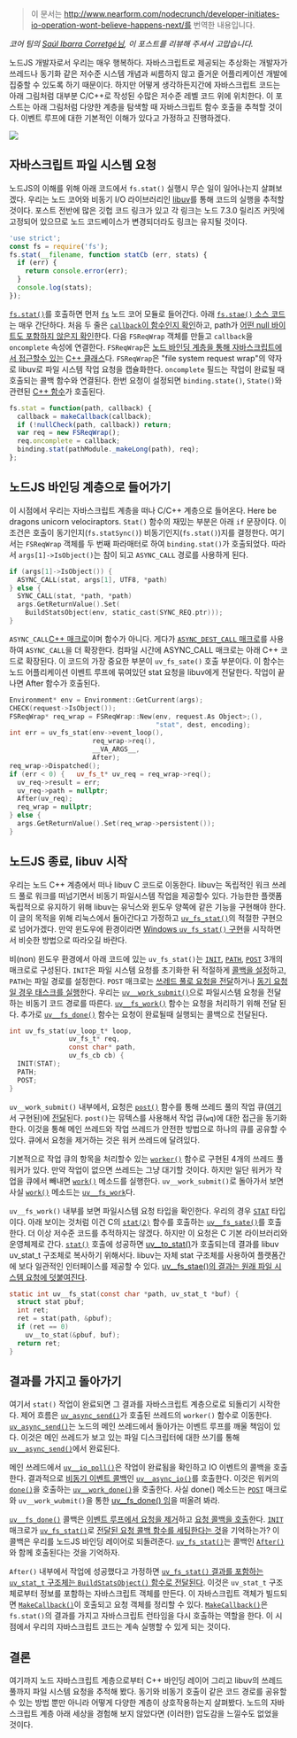 > 이 문서는 http://www.nearform.com/nodecrunch/developer-initiates-io-operation-wont-believe-happens-next/를 번역한 내용입니다.

_코어 팀의 [Saúl Ibarra Corretgé님](https://github.com/saghul), 이 포스트를 리뷰해 주셔서 고맙습니다._


노드JS 개발자로서 우리는 매우 행복하다. 자바스크립트로 제공되는 추상화는 개발자가 쓰레드나 동기화 같은 저수준 시스템 개념과 씨름하지 않고 즐거운 어플리케이션 개발에 집중할 수 있도록 하기 때문이다. 하지만 어떻게 생각하든지간에 자바스크립트 코드는 아래 그림처럼 대부분 C/C++로 작성된 수많은 저수준 레벨 코드 위에 위치한다. 이 포스트는 아래 그림처럼 다양한 계층을 탐색할 때 자바스크립트 함수 호출을 추척할 것이다. 이벤트 루프에 대한 기본적인 이해가 있다고 가정하고 진행하겠다. 

![](http://www.nearform.com/wp-content/uploads/2017/01/application-code-1.png)

## 자바스크립트 파일 시스템 요청

노드JS의 이해를 위해 아래 코드에서 `fs.stat()` 실행시 무슨 일이 일어나는지 살펴보겠다. 우리는 노드 코어와 비동기 I/O 라이브러리인 [libuv](http://libuv.org/)를 통해 코드의 실행을 추적할 것이다. 포스트 전반에 많은 깃헙 코드 링크가 있고 각 링크는 노드 7.3.0 릴리즈 커밋에 고정되어 있으므로 노드 코드베이스가 변경되더라도 링크는 유지될 것이다.

```javascript
'use strict'; 
const fs = require('fs'); 
fs.stat(__filename, function statCb (err, stats) { 
  if (err) { 
    return console.error(err); 
  } 
  console.log(stats); 
});
```

[`fs.stat()`](https://nodejs.org/docs/v7.3.0/api/fs.html#fs_fs_stat_path_callback)를 호출하면 먼저 [`fs`](https://github.com/nodejs/node/blob/24a3d0e71b46bdf79041eb71e46662c891ab7694/lib/fs.js) 노드 코어 모듈로 들어간다. 아래 [`fs.stae()` 소스 코드](https://github.com/nodejs/node/blob/24a3d0e71b46bdf79041eb71e46662c891ab7694/lib/fs.js#L887-L893)는 매우 간단하다. 처음 두 줄은 [`callback`이 함수인지 확인](https://github.com/nodejs/node/blob/24a3d0e71b46bdf79041eb71e46662c891ab7694/lib/fs.js#L101)하고, path가 [어떤 null 바이트도 포함하지 않은지 확인](https://github.com/nodejs/node/blob/24a3d0e71b46bdf79041eb71e46662c891ab7694/lib/fs.js#L115)한다. 다음 `FSReqWrap` 객체를 만들고 `callback`을 `oncomplete` 속성에 연결한다. `FSReqWrap`은 [노드 바인딩 계층을 통해 자바스크립트에서 접근할수 있는](https://github.com/nodejs/node/blob/24a3d0e71b46bdf79041eb71e46662c891ab7694/lib/fs.js#L15) [C++ 클래스](https://github.com/nodejs/node/blob/24a3d0e71b46bdf79041eb71e46662c891ab7694/src/node_file.cc#L51)다. `FSReqWrap`은 "file system request wrap"의 약자로 libuv로 파일 시스템 작업 요청을 캡슐화한다. `oncomplete` 필드는 작업이 완료될 때 호출되는 콜백 함수와 연결된다. 한번 요청이 설정되면 `binding.state()`, `State()`와 관련된 [C++ 함수](https://github.com/nodejs/node/blob/24a3d0e71b46bdf79041eb71e46662c891ab7694/src/node_file.cc#L606)가 호출된다.

```javascript
fs.stat = function(path, callback) { 
  callback = makeCallback(callback); 
  if (!nullCheck(path, callback)) return; 
  var req = new FSReqWrap(); 
  req.oncomplete = callback; 
  binding.stat(pathModule._makeLong(path), req); 
};
```

## 노드JS 바인딩 계층으로 들어가기 

이 시점에서 우리는 자바스크립트 계층을 떠나 C/C++ 계층으로 들어온다. Here be dragons unicorn velociraptors. `Stat()` 함수의 재밌는 부분은 아래 `if` 문장이다. 이 조건은 호출이 동기인지(`fs.statSync()`) 비동기인지(`fs.stat()`)지를 결정한다. 여기서는 `FSReqWrap` 객체를 두 번째 파라매터로 하여 `binding.stat()`가 호출되었다. 따라서 `args[1]->IsObject()`는 참이 되고 `ASYNC_CALL` 경로를 사용하게 된다. 

```c
if (args[1]->IsObject()) { 
  ASYNC_CALL(stat, args[1], UTF8, *path) 
} else { 
  SYNC_CALL(stat, *path, *path) 
  args.GetReturnValue().Set( 
    BuildStatsObject(env, static_cast(SYNC_REQ.ptr))); 
}
```

`ASYNC_CALL`[C++ 매크로](https://github.com/nodejs/node/blob/24a3d0e71b46bdf79041eb71e46662c891ab7694/src/node_file.cc#L360-L361)이며 함수가 아니다. 게다가 [`ASYNC_DEST_CALL` 매크로](https://github.com/nodejs/node/blob/24a3d0e71b46bdf79041eb71e46662c891ab7694/src/node_file.cc#L340-L358)를 사용하여 `ASYNC_CALL`을 더 확장한다. 컴파일 시간에 ASYNC_CALL 매크로는 아래 C++ 코드로 확장된다. 이 코드의 가장 중요한 부분이 `uv_fs_sate()` 호출 부분이다. 이 함수는 노드 어플리케이션 이벤트 루프에 묶여있던 stat 요청을 libuv에게 전달한다. 작업이 끝나면 After 함수가 호출된다.

```c++
Environment* env = Environment::GetCurrent(args);
CHECK(request->IsObject());
FSReqWrap* req_wrap = FSReqWrap::New(env, request.As Object>;(),
                                     "stat", dest, encoding);
int err = uv_fs_stat(env->event_loop(),
                     req_wrap->req(),
                     __VA_ARGS__,
                     After);
req_wrap->Dispatched();
if (err < 0) {   uv_fs_t* uv_req = req_wrap->req();
  uv_req->result = err;
  uv_req->path = nullptr;
  After(uv_req);
  req_wrap = nullptr;
} else {
  args.GetReturnValue().Set(req_wrap->persistent());
}
```

## 노드JS 종료, libuv 시작

우리는 노드 C++ 계층에서 떠나 libuv C 코드로 이동한다. libuv는 독립적인 워크 쓰레드 풀로 워크를 떠넘기면서 비동기 파일시스템 작업을 제공할수 있다. 가능한한 플랫폼 독립적으로 유지하기 위해 libuv는 유닉스와 윈도우 양쪽에 같은 기능을 구현해야 한다. 이 글의 목적을 위해 리눅스에서 돌아간다고 가정하고 [`uv_fs_stat()`](https://github.com/nodejs/node/blob/24a3d0e71b46bdf79041eb71e46662c891ab7694/deps/uv/src/win/fs.c#L2252)의 적절한 구현으로 넘어가겠다. 만약 윈도우에 환경이라면 [Windows `uv_fs_stat()` 구현](https://github.com/nodejs/node/blob/24a3d0e71b46bdf79041eb71e46662c891ab7694/deps/uv/src/win/fs.c#L2252)을 시작하면서 비슷한 방법으로 따라오길 바란다.

비(non) 윈도우 환경에서 아래 코드에 있는 `uv_fs_stat()`는 [`INIT`](https://github.com/nodejs/node/blob/24a3d0e71b46bdf79041eb71e46662c891ab7694/deps/uv/src/unix/fs.c#L63), [`PATH`](https://github.com/nodejs/node/blob/24a3d0e71b46bdf79041eb71e46662c891ab7694/deps/uv/src/unix/fs.c#L78), [`POST`](https://github.com/nodejs/node/blob/24a3d0e71b46bdf79041eb71e46662c891ab7694/deps/uv/src/unix/fs.c#L115) 3개의 매크로로 구성된다. `INIT`은 파일 시스템 요청를 초기화한 뒤 적절하게 [콜백을 설정](https://github.com/nodejs/node/blob/24a3d0e71b46bdf79041eb71e46662c891ab7694/deps/uv/src/unix/fs.c#L74)하고, `PATH`는 파일 경로를 설정한다. `POST` 매크로는 [쓰레드 풀로 요청을 전달](https://github.com/nodejs/node/blob/24a3d0e71b46bdf79041eb71e46662c891ab7694/deps/uv/src/unix/fs.c#L118)하거나 [동기 요청일 경우 태스크를 실행](https://github.com/nodejs/node/blob/24a3d0e71b46bdf79041eb71e46662c891ab7694/deps/uv/src/unix/fs.c#L122-L123)한다. 우리는 [`uv__work_submit()`](https://github.com/nodejs/node/blob/db1087c9757c31a82c50a1eba368d8cba95b57d0/deps/uv/src/threadpool.c#L180)으로 파일시스템 요청을 전달하는 비동기 코드 경로를 따른다. [`uv__fs_work()`](https://github.com/nodejs/node/blob/24a3d0e71b46bdf79041eb71e46662c891ab7694/deps/uv/src/unix/fs.c#L923) 함수는 요청을 처리하기 위해 전달 된다. 추가로 [`uv__fs_done()`](https://github.com/nodejs/node/blob/24a3d0e71b46bdf79041eb71e46662c891ab7694/deps/uv/src/unix/fs.c#L986) 함수는 요청이 완료될때 실행되는 콜백으로 전달된다.

```c
int uv_fs_stat(uv_loop_t* loop, 
               uv_fs_t* req, 
               const char* path, 
               uv_fs_cb cb) { 
  INIT(STAT); 
  PATH; 
  POST; 
}
```

 `uv__work_submit()` 내부에서, 요청은 [`post()`](https://github.com/nodejs/node/blob/db1087c9757c31a82c50a1eba368d8cba95b57d0/deps/uv/src/threadpool.c#L107) 함수를 통해 쓰레드 풀의 작업 큐([여기](https://github.com/nodejs/node/blob/db1087c9757c31a82c50a1eba368d8cba95b57d0/deps/uv/src/queue.h)서 구현된)에 [전달](https://github.com/nodejs/node/blob/db1087c9757c31a82c50a1eba368d8cba95b57d0/deps/uv/src/threadpool.c#L188)된다. `post()`는 뮤텍스를 사용해서 작업 큐(`wq`)에 대한 접근을 동기화한다. 이것을 통해 메인 쓰레드와 작업 쓰레드가 안전한 방법으로 하나의 큐를 공유할 수 있다. 큐에서 요청을 제거하는 것은 워커 쓰레드에 달려있다. 

기본적으로 작업 큐의 항목을 처리할수 있는 [`worker()`](https://github.com/nodejs/node/blob/db1087c9757c31a82c50a1eba368d8cba95b57d0/deps/uv/src/threadpool.c#L64) 함수로 구현된 4개의 쓰레드 풀 워커가 있다. 만약 작업이 없으면 쓰레드는 그냥 대기할 것이다. 하지만 일단 워커가 작업을 큐에서 빼내면 [`work()`](https://github.com/nodejs/node/blob/db1087c9757c31a82c50a1eba368d8cba95b57d0/deps/uv/src/threadpool.c#L95) 메소드를 실행한다. `uv__work_submit()`로 돌아가서 보면 사실 [`work()`](https://github.com/nodejs/node/blob/db1087c9757c31a82c50a1eba368d8cba95b57d0/deps/uv/src/threadpool.c#L186) 메소드는  [`uv__fs_work`](https://github.com/nodejs/node/blob/db1087c9757c31a82c50a1eba368d8cba95b57d0/deps/uv/src/threadpool.c#L186)다.

`uv__fs_work()` 내부를 보면 파일시스템 요청 타입을 확인한다. 우리의 경우 [`STAT`](https://github.com/nodejs/node/blob/24a3d0e71b46bdf79041eb71e46662c891ab7694/deps/uv/src/unix/fs.c#L963) 타입이다. 아래 보이는 것처럼 이건 C의 [`stat(2)`](http://man7.org/linux/man-pages/man2/stat.2.html) 함수를 호출하는 [`uv__fs_sate()`](https://github.com/nodejs/node/blob/24a3d0e71b46bdf79041eb71e46662c891ab7694/deps/uv/src/unix/fs.c#L841)를 호출한다. 더 이상 저수준 코드를 추적하지는 않겠다. 하지만 이 요청은 C 기본 라이브러리와 운영체제로 간다. [`stat()`](https://github.com/nodejs/node/blob/24a3d0e71b46bdf79041eb71e46662c891ab7694/deps/uv/src/unix/fs.c#L845-L847) 호출에 성공하면 [uv__to_stat()](https://github.com/nodejs/node/blob/24a3d0e71b46bdf79041eb71e46662c891ab7694/deps/uv/src/unix/fs.c#L766)가 호출되는데 결과를 libuv uv_stat_t 구조체로 복사하기 위해서다. libuv는 자체 stat 구조체를 사용하여 플랫폼간에 보다 일관적인 인터페이스를 제공할 수 있다. [uv__fs_stae()의 결과는 원래 파일 시스템 요청에 덧붙여진다](https://github.com/nodejs/node/blob/24a3d0e71b46bdf79041eb71e46662c891ab7694/deps/uv/src/unix/fs.c#L973-L982). 

```c
static int uv__fs_stat(const char *path, uv_stat_t *buf) { 
  struct stat pbuf;
  int ret;
  ret = stat(path, &pbuf); 
  if (ret == 0) 
    uv__to_stat(&pbuf, buf); 
  return ret; 
}
```

## 결과를 가지고 돌아가기 

여기서 `stat()` 작업이 완료되면 그 결과를 자바스크립트 계층으로로 되돌리기 시작한다. 제어 흐름은 [`uv_async_send()`](https://github.com/nodejs/node/blob/db1087c9757c31a82c50a1eba368d8cba95b57d0/deps/uv/src/threadpool.c#L101)가 호출된 쓰레드의 `worker()` 함수로 이동한다. [`uv_async_send()`](https://github.com/nodejs/node/blob/db1087c9757c31a82c50a1eba368d8cba95b57d0/deps/uv/src/unix/async.c#L60)는 노드의 메인 쓰레드에서 돌아가는 이벤트 루프를 깨울 책임이 있다. 이것은 메인 쓰레드가 보고 있는 파일 디스크립터에 대한 쓰기를 통해 [`uv__async_send()`](https://github.com/nodejs/node/blob/db1087c9757c31a82c50a1eba368d8cba95b57d0/deps/uv/src/unix/async.c#L147)에서 완료된다. 

메인 쓰레드에서 [`uv__io_poll()`](https://github.com/nodejs/node/blob/db1087c9757c31a82c50a1eba368d8cba95b57d0/deps/uv/src/unix/kqueue.c#L69)은 작업이 완료됨을 확인하고 IO 이벤트의 콜백을 호출한다. 결과적으로 [비동기 이벤트 콜백](https://github.com/nodejs/node/blob/db1087c9757c31a82c50a1eba368d8cba95b57d0/deps/uv/src/unix/async.c#L143)인 [`uv__async_io()`](https://github.com/nodejs/node/blob/db1087c9757c31a82c50a1eba368d8cba95b57d0/deps/uv/src/unix/async.c#L78)를 호출한다.  이것은 워커의 [`done()`](https://github.com/nodejs/node/blob/db1087c9757c31a82c50a1eba368d8cba95b57d0/deps/uv/src/threadpool.c#L236)을 호출하는 [`uv__work_done()`](https://github.com/nodejs/node/blob/db1087c9757c31a82c50a1eba368d8cba95b57d0/deps/uv/src/threadpool.c#L218)을 호출한다. 사실 done() 메소드는 [`POST`](https://github.com/nodejs/node/blob/24a3d0e71b46bdf79041eb71e46662c891ab7694/deps/uv/src/unix/fs.c#L118) 매크로와 `uv__work_wubmit()`을 통한  [uv__fs_done() 임](https://github.com/nodejs/node/blob/db1087c9757c31a82c50a1eba368d8cba95b57d0/deps/uv/src/threadpool.c#L187)을 떠올려 봐라. 

[`uv__fs_done()`](https://github.com/nodejs/node/blob/24a3d0e71b46bdf79041eb71e46662c891ab7694/deps/uv/src/unix/fs.c#L986) 콜백은 [이벤트 루프에서 요청을 제거](https://github.com/nodejs/node/blob/24a3d0e71b46bdf79041eb71e46662c891ab7694/deps/uv/src/unix/fs.c#L990)하고 [요청 콜백을 호출](https://github.com/nodejs/node/blob/24a3d0e71b46bdf79041eb71e46662c891ab7694/deps/uv/src/unix/fs.c#L997)한다. [`INIT`](https://github.com/nodejs/node/blob/24a3d0e71b46bdf79041eb71e46662c891ab7694/deps/uv/src/unix/fs.c#L63) 매크로가 [`uv_fs_stat()`](https://github.com/nodejs/node/blob/24a3d0e71b46bdf79041eb71e46662c891ab7694/deps/uv/src/unix/fs.c#L1274)로 [전달된 요청 콜백 함수를 세팅한다는 것](https://github.com/nodejs/node/blob/24a3d0e71b46bdf79041eb71e46662c891ab7694/deps/uv/src/unix/fs.c#L74)을 기억하는가?  이 콜백은 우리를 노드JS 바인딩 레이어로 되돌려준다. [`uv_fs_stat()`](https://github.com/nodejs/node/blob/24a3d0e71b46bdf79041eb71e46662c891ab7694/src/node_file.cc#L345)는 콜백인 [`After()`](https://github.com/nodejs/node/blob/24a3d0e71b46bdf79041eb71e46662c891ab7694/src/node_file.cc#L348)와 함께 호출된다는 것을 기억하자.

`After()` 내부에서 작업에 성공했다고 가정하면 [`uv_fs_stat()` 결과를 포함하는 `uv_stat_t` 구조체는 `BuildStatsObject()` 함수로 전달된다](https://github.com/nodejs/node/blob/24a3d0e71b46bdf79041eb71e46662c891ab7694/src/node_file.cc#L204-L209). 이것은 `uv_stat_t` 구조체로부터 정보를 포함하는 자바스크립트 객체를 만든다. 이 자바스크립트 객체가 빌드되면 [`MakeCallback()`](https://github.com/nodejs/node/blob/24a3d0e71b46bdf79041eb71e46662c891ab7694/src/node_file.cc#L321)이 호출되고 요청 객체를 정리할 수 있다. [`MakeCallback()`](https://github.com/nodejs/node/blob/833294f681db34dda78276f1f65dc9eb3badcd9e/src/async-wrap.cc#L295)은 `fs.stat()`의 결과를 가지고 자바스크립트 런타임을 다시 호출하는 역할을 한다. 이 시점에서 우리의 자바스크립트 코드는 계속 실행할 수 있게 되는 것이다.

## 결론 

여기까지 노드 자바스크립트 계층으로부터 C++ 바인딩 레이어 그리고 libuv의 쓰레드 풀까지 파일 시스템 요청을 추적해 봤다. 동기와 비동기 호출이 같은 코드 경로를 공유할 수 있는 방법 뿐만 아니라 어떻게 다양한 계층이 상호작용하는지 살펴봤다. 노드의 자바스크립트 계층 아래 세상을 경험해 보지 않았다면 (이러한) 압도감을 느낄수도 없었을 것이다.
